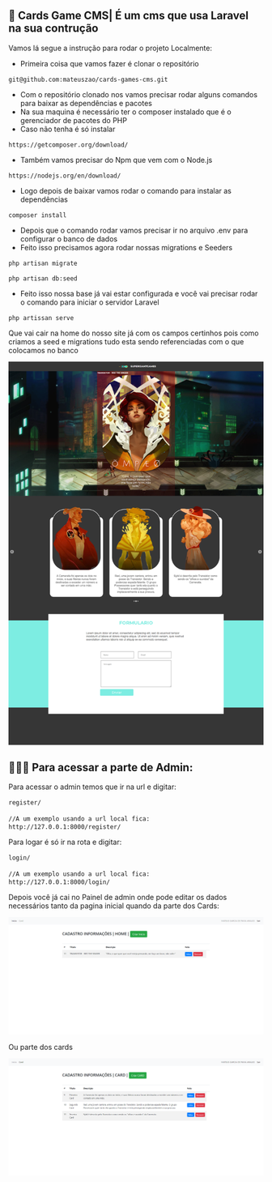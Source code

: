 ## 🎨 Cards Game CMS|  É um cms que usa Laravel na sua contrução

Vamos lá segue a instrução para rodar o projeto Localmente:

- Primeira coisa que vamos fazer é clonar o repositório 

```
git@github.com:mateuszao/cards-games-cms.git
```

- Com o repositório clonado nos vamos precisar rodar alguns comandos para baixar as dependências e pacotes 
- Na sua maquina é necessário ter o composer instalado que é o gerenciador de pacotes do PHP
- Caso não tenha é só instalar 

```
https://getcomposer.org/download/
```

- Também vamos precisar do Npm que vem com o Node.js

```
https://nodejs.org/en/download/
```

- Logo depois de baixar vamos rodar o comando para instalar as dependências 

```
composer install
```

- Depois que o comando rodar vamos precisar ir no arquivo .env para configurar o banco de dados
- Feito isso precisamos agora rodar nossas migrations e Seeders

```
php artisan migrate
```

```
php artisan db:seed
```

- Feito isso nossa base já vai estar configurada e você vai precisar rodar o comando para iniciar o servidor Laravel

```
php artissan serve
```

Que vai cair na home do nosso site já com os campos certinhos pois como criamos a seed e migrations tudo esta sendo referenciadas com o que colocamos no banco

<img src='public/images/Readme-img/readme-img-001.png'>

## 👨‍💻💾 Para acessar a parte de Admin:

Para acessar o admin temos que ir na url e digitar:

```
register/

//A um exemplo usando a url local fica:
http://127.0.0.1:8000/register/
```

Para logar é só ir na rota e digitar:

```
login/

//A um exemplo usando a url local fica:
http://127.0.0.1:8000/login/
```

Depois você já cai no Painel de admin onde pode editar os dados necessários tanto da pagina inicial quando da parte dos Cards: 

<img src='public/images/Readme-img/readme-img-002.png'>

Ou parte dos cards

<img src='public/images/Readme-img/readme-img-003.png'>

